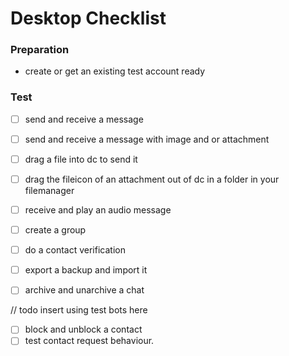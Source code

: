 # Desktop Checklist

### Preparation

- create or get an existing test account ready


### Test

- [ ] send and receive a message
- [ ] send and receive a message with image and or attachment
- [ ] drag a file into dc to send it
- [ ] drag the fileicon of an attachment out of dc in a folder in your filemanager
- [ ] receive and play an audio message
- [ ] create a group
- [ ] do a contact verification

- [ ] export a backup and import it

- [ ] archive and unarchive a chat

// todo insert using test bots here

- [ ] block and unblock a contact
- [ ] test contact request behaviour.